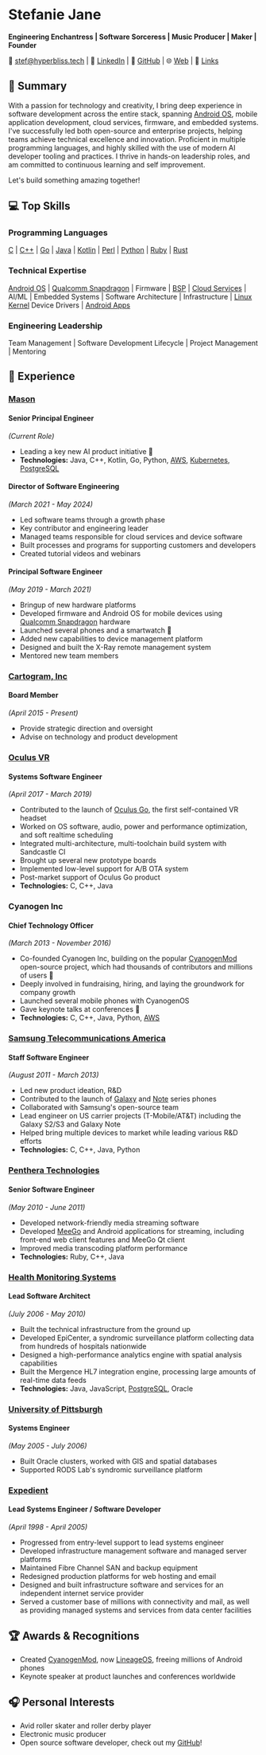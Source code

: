 # Stefanie Jane

**Engineering Enchantress | Software Sorceress | Music Producer | Maker | Founder**

📧 [stef@hyperbliss.tech](mailto:stef@hyperbliss.tech) | 💼 [LinkedIn](https://www.linkedin.com/in/hyperb1iss) | 🐙 [GitHub](https://github.com/hyperb1iss) | 🌐 [Web](https://hyperbliss.tech) | 🔗 [Links](https://linktr.ee/hyperb1iss)

## 🌠 Summary

With a passion for technology and creativity, I bring deep experience in software development across the entire stack, spanning [Android OS](https://www.android.com/), mobile application development, cloud services, firmware, and embedded systems. I've successfully led both open-source and enterprise projects, helping teams achieve technical excellence and innovation. Proficient in multiple programming languages, and highly skilled with the use of modern AI developer tooling and practices. I thrive in hands-on leadership roles, and am committed to continuous learning and self improvement.

Let's build something amazing together!

## 💻 Top Skills

### Programming Languages

[C](<https://en.wikipedia.org/wiki/C_(programming_language)>) | [C++](https://en.wikipedia.org/wiki/C%2B%2B) | [Go](https://golang.org/) | [Java](https://www.java.com/) | [Kotlin](https://kotlinlang.org/) | [Perl](https://www.perl.org/) | [Python](https://www.python.org/) | [Ruby](https://www.ruby-lang.org/) | [Rust](https://www.rust-lang.org/)

### Technical Expertise

[Android OS](https://www.android.com/) | [Qualcomm Snapdragon](https://www.qualcomm.com/snapdragon) | Firmware | [BSP](https://en.wikipedia.org/wiki/Board_support_package) | [Cloud Services](https://aws.amazon.com/) | AI/ML |
Embedded Systems | Software Architecture | Infrastructure | [Linux Kernel](https://www.kernel.org/)
Device Drivers | [Android Apps](https://developer.android.com/guide)

### Engineering Leadership

Team Management | Software Development Lifecycle | Project Management | Mentoring

## 🏢 Experience

### [Mason](https://www.bymason.com/)

#### Senior Principal Engineer

_(Current Role)_

- Leading a key new AI product initiative 🚀
- **Technologies:** Java, C++, Kotlin, Go, Python, [AWS](https://aws.amazon.com/), [Kubernetes](https://kubernetes.io/), [PostgreSQL](https://www.postgresql.org/)

#### Director of Software Engineering

_(March 2021 - May 2024)_

- Led software teams through a growth phase
- Key contributor and engineering leader
- Managed teams responsible for cloud services and device software
- Built processes and programs for supporting customers and developers
- Created tutorial videos and webinars

#### Principal Software Engineer

_(May 2019 - March 2021)_

- Bringup of new hardware platforms
- Developed firmware and Android OS for mobile devices using [Qualcomm Snapdragon](https://www.qualcomm.com/snapdragon) hardware
- Launched several phones and a smartwatch 📱
- Added new capabilities to device management platform
- Designed and built the X-Ray remote management system
- Mentored new team members

### [Cartogram, Inc](https://www.cartogram.com/)

#### Board Member

_(April 2015 - Present)_

- Provide strategic direction and oversight
- Advise on technology and product development

### [Oculus VR](https://www.oculus.com/)

#### Systems Software Engineer

_(April 2017 - March 2019)_

- Contributed to the launch of [Oculus Go](https://www.oculus.com/go/), the first self-contained VR headset
- Worked on OS software, audio, power and performance optimization, and soft realtime scheduling
- Integrated multi-architecture, multi-toolchain build system with Sandcastle CI
- Brought up several new prototype boards
- Implemented low-level support for A/B OTA system
- Post-market support of Oculus Go product
- **Technologies:** C, C++, Java

### Cyanogen Inc

#### Chief Technology Officer

_(March 2013 - November 2016)_

- Co-founded Cyanogen Inc, building on the popular [CyanogenMod](https://en.wikipedia.org/wiki/CyanogenMod) open-source project, which had thousands of contributors and millions of users 🌟
- Deeply involved in fundraising, hiring, and laying the groundwork for company growth
- Launched several mobile phones with CyanogenOS
- Gave keynote talks at conferences 🎤
- **Technologies:** C, C++, Java, Python, [AWS](https://aws.amazon.com/)

### [Samsung Telecommunications America](https://www.samsung.com/us/business/)

#### Staff Software Engineer

_(August 2011 - March 2013)_

- Led new product ideation, R&D
- Contributed to the launch of [Galaxy](https://www.samsung.com/us/mobile/galaxy/) and [Note](https://www.samsung.com/us/mobile/galaxy-note/) series phones
- Collaborated with Samsung's open-source team
- Lead engineer on US carrier projects (T-Mobile/AT&T) including the Galaxy S2/S3 and Galaxy Note
- Helped bring multiple devices to market while leading various R&D efforts
- **Technologies:** C, C++, Java, Python

### [Penthera Technologies](https://www.penthera.com/)

#### Senior Software Engineer

_(May 2010 - June 2011)_

- Developed network-friendly media streaming software
- Developed [MeeGo](https://en.wikipedia.org/wiki/MeeGo) and Android applications for streaming, including front-end web client features and MeeGo Qt client
- Improved media transcoding platform performance
- **Technologies:** Ruby, C++, Java

### [Health Monitoring Systems](https://www.health-monitoring.com/)

#### Lead Software Architect

_(July 2006 - May 2010)_

- Built the technical infrastructure from the ground up
- Developed EpiCenter, a syndromic surveillance platform collecting data from hundreds of hospitals nationwide
- Designed a high-performance analytics engine with spatial analysis capabilities
- Built the Mergence HL7 integration engine, processing large amounts of real-time data feeds
- **Technologies:** Java, JavaScript, [PostgreSQL](https://www.postgresql.org/), Oracle

### [University of Pittsburgh](https://www.pitt.edu/)

#### Systems Engineer

_(May 2005 - July 2006)_

- Built Oracle clusters, worked with GIS and spatial databases
- Supported RODS Lab's syndromic surveillance platform

### [Expedient](https://www.expedient.com/)

#### Lead Systems Engineer / Software Developer

_(April 1998 - April 2005)_

- Progressed from entry-level support to lead systems engineer
- Developed infrastructure management software and managed server platforms
- Maintained Fibre Channel SAN and backup equipment
- Redesigned production platforms for web hosting and email
- Designed and built infrastructure software and services for an independent internet service provider
- Served a customer base of millions with connectivity and mail, as well as providing managed systems and services from data center facilities

## 🏆 Awards & Recognitions

- Created [CyanogenMod](https://en.wikipedia.org/wiki/CyanogenMod), now [LineageOS](https://lineageos.org/), freeing millions of Android phones
- Keynote speaker at product launches and conferences worldwide

## 🎧 Personal Interests

- Avid roller skater and roller derby player
- Electronic music producer
- Open source software developer, check out my [GitHub](https://github.com/hyperb1iss)!
